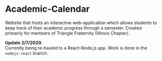 # Academic-Calendar
Website that hosts an interactive web-application which allows students to keep track of their academic progress through a semester. Created primarily for members of Triangle Fraternity (Illinois Chapter).

__Update 2/7/2020__:  
Currently being re-hauled to a React-Node.js app. Work is done in the ```nodejs-react``` branch.

